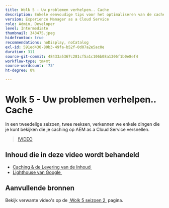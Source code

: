 ```yaml
---
title: Wolk 5 - Uw problemen verhelpen.. Cache
description: Enkele eenvoudige tips voor het optimaliseren van de cache en het versnellen van uw site
version: Experience Manager as a Cloud Service
role: Admin, Developer
level: Intermediate
thumbnail: 343475.jpeg
hidefromtoc: true
recommendations: noDisplay, noCatalog
exl-id: 591ed430-80b3-49fa-b52f-0d07a2e5ac0e
duration: 311
source-git-commit: 48433a5367c281cf5a1c106b08a1306f1b0e8ef4
workflow-type: tm+mt
source-wordcount: '73'
ht-degree: 0%

---
```


# Wolk 5 - Uw problemen verhelpen.. Cache

In een tweedelige seizoen, twee reeksen, verkennen we enkele dingen die je kunt bekijken die je caching op AEM as a Cloud Service versnellen.

>[!VIDEO](https://video.tv.adobe.com/v/343475?quality=12&learn=on)

## Inhoud die in deze video wordt behandeld

+ [&#x200B; Caching &amp; de Levering van de Inhoud &#x200B;](https://experienceleague.adobe.com/docs/experience-manager-cloud-service/content/implementing/content-delivery/caching.html?lang=nl-NL)
+ [&#x200B; Lighthouse van Google &#x200B;](https://developers.google.com/web/tools/lighthouse)

## Aanvullende bronnen

Bekijk verwante video&#39;s op de [&#x200B; Wolk 5 seizoen 2 &#x200B;](../cloud5-season-2.md) pagina.
